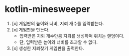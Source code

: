 # kotlin-minesweeper

1. [x] 게임판의 높이와 너비, 지뢰 개수를 입력받는다.
2. [x] 게임판을 만든다.
   - 입력받은 지뢰 개수만큼 지뢰를 생성하며 위치는 랜덤이다.
   - 단, 입력받은 높이와 너비를 초과할 수 없다.
3. [x] 생성한 지뢰찾기 게임판을 출력한다.
